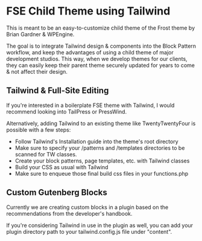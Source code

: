 <h1>FSE Child Theme using Tailwind</h1>

This is meant to be an easy-to-customize child theme of the Frost theme by Brian Gardner & WPEngine. 

The goal is to integrate Tailwind design & components into the Block Pattern workflow, and keep the advantages of using a child theme of major development studios. 
This way, when we develop themes for our clients, they can easily keep their parent theme securely updated for years to come & not affect their design.

<h2>Tailwind & Full-Site Editing</h2>
If you're interested in a boilerplate FSE theme with Tailwind, I would recommend looking into TailPress or PressWind.

Alternatively, adding Tailwind to an existing theme like TwentyTwentyFour is possible with a few steps:
<ul>
  <li>Follow Tailwind's Installation guide into the theme's root directory</li>
  <li>Make sure to specify your /patterns and /templates directories to be scanned for TW classes.</li>
  <li>Create your block patterns, page templates, etc. with Tailwind classes</li>
  <li>Build your CSS as usual with Tailwind</li>
  <li>Make sure to enqueue those final build css files in your functions.php</li>
</ul>

<h2>Custom Gutenberg Blocks</h2>
Currently we are creating custom blocks in a plugin based on the recommendations from the developer's handbook.

If you're considering Tailwind in use in the plugin as well, you can add your plugin directory path to your tailwind.config.js file under "content". 
